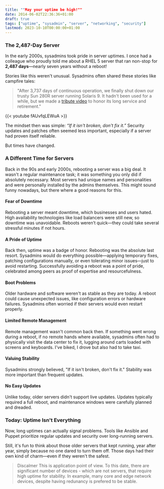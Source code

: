 ```yaml
---
title: ""May your uptime be high!""
date: 2014-06-02T22:36:36+01:00
draft: true
tags: ["uptime", "sysadmin", "server", "networking", "security"]
lastmod: 2023-10-10T00:00:00+01:00
---
```


### The 2,487-Day Server

In the early 2000s, sysadmins took pride in server uptimes. I once had a colleague who proudly told me about a RHEL 5 server that ran non-stop for **2,487 days**—nearly seven years without a reboot!

Stories like this weren't unusual. Sysadmins often shared these stories like campfire tales:

> "After 3,737 days of continuous operation, we finally shut down our trusty Sun 280R server running Solaris 9. It hadn't been used for a while, but we made a [tribute video](https://www.youtube.com/watch?v=fAUvfqLEWuA) to honor its long service and retirement."

{{< youtube fAUvfqLEWuA >}}

The mindset then was simple: _“If it isn't broken, don't fix it.”_ Security updates and patches often seemed less important, especially if a server had proven itself reliable.

But times have changed.

### A Different Time for Servers

Back in the 90s and early 2000s, rebooting a server was a big deal. It wasn't a regular maintenance task; it was something you only did if absolutely necessary. Most servers had unique names and personalities and were personally installed by the admins themselves. This might sound funny nowadays, but there where a good reasons for this.

#### Fear of Downtime

Rebooting a server meant downtime, which businesses and users hated. High availability technologies like load balancers were still new, so downtime was unavoidable. Reboots weren’t quick—they could take several stressful minutes if not hours.

#### A Pride of Uptime

Back then, uptime was a badge of honor. Rebooting was the absolute last resort. Sysadmins would do everything possible—applying temporary fixes, patching configurations manually, or even tolerating minor issues—just to avoid restarting. Successfully avoiding a reboot was a point of pride, celebrated among peers as proof of expertise and resourcefulness.

#### Boot Problems

Older hardware and software weren't as stable as they are today. A reboot could cause unexpected issues, like configuration errors or hardware failures. Sysadmins often worried if their servers would even restart properly.

#### Limited Remote Management

Remote management wasn't common back then. If something went wrong during a reboot, if no remote hands where available, sysadmins often had to physically visit the data center to fix it, lugging around carts loaded with screens and keyboards. I've biked, I drove but also had to take taxi.

#### Valuing Stability

Sysadmins strongly believed, "If it isn't broken, don't fix it." Stability was more important than frequent updates.

#### No Easy Updates

Unlike today, older servers didn't support live updates. Updates typically required a full reboot, and maintenance windows were carefully planned and dreaded.

### Today: Uptime Isn't Everything

Now, long uptimes can actually signal problems. Tools like Ansible and Puppet prioritize regular updates and security over long-running servers.

Still, it's fun to think about those older servers that kept running, year after year, simply because no one dared to turn them off. Those days had their own kind of charm—even if they weren't the safest.

> Discalmer
> This is application point of view. To this date, there are significant number of devices - which are not servers, that require high uptime for stability. In example, many core and edge network devices, despite having redunancy is prefered to be stable.
